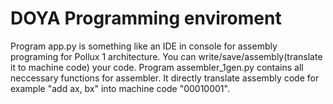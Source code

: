 # DOYA Programming enviroment

Program app.py is something like an IDE in console for assembly programing for Pollux 1 architecture. You can write/save/assembly(translate it to machine code) your code.
Program assembler_1gen.py contains all neccessary functions for assembler. It directly translate assembly code for example "add ax, bx" into machine code "00010001".
